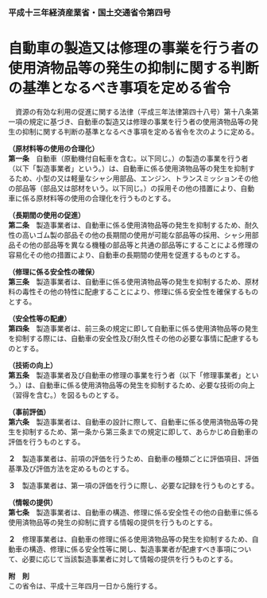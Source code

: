 ### 平成十三年経済産業省・国土交通省令第四号  
# 自動車の製造又は修理の事業を行う者の使用済物品等の発生の抑制に関する判断の基準となるべき事項を定める省令  
　資源の有効な利用の促進に関する法律（平成三年法律第四十八号）第十八条第一項の規定に基づき、自動車の製造又は修理の事業を行う者の使用済物品等の発生の抑制に関する判断の基準となるべき事項を定める省令を次のように定める。  
  
**（原材料等の使用の合理化）**  
**第一条**　自動車（原動機付自転車を含む。以下同じ。）の製造の事業を行う者（以下「製造事業者」という。）は、自動車に係る使用済物品等の発生を抑制するため、小型の又は軽量なシャシ用部品、エンジン、トランスミッションその他の部品等（部品又は部材をいう。以下同じ。）の採用その他の措置により、自動車に係る原材料等の使用の合理化を行うものとする。  
  
**（長期間の使用の促進）**  
**第二条**　製造事業者は、自動車に係る使用済物品等の発生を抑制するため、耐久性の高いゴム製の部品その他の長期間の使用が可能な部品等の採用、シャシ用部品その他の部品等を異なる機種の部品等と共通の部品等にすることによる修理の容易化その他の措置により、自動車の長期間の使用を促進するものとする。  
  
**（修理に係る安全性の確保）**  
**第三条**　製造事業者は、自動車に係る使用済物品等の発生を抑制するため、原材料の毒性その他の特性に配慮することにより、修理に係る安全性を確保するものとする。  
  
**（安全性等の配慮）**  
**第四条**　製造事業者は、前三条の規定に即して自動車に係る使用済物品等の発生を抑制する際には、自動車の安全性及び耐久性その他の必要な事情に配慮するものとする。  
  
**（技術の向上）**  
**第五条**　製造事業者及び自動車の修理の事業を行う者（以下「修理事業者」という。）は、自動車に係る使用済物品等の発生を抑制するため、必要な技術の向上（習得を含む。）を図るものとする。  
  
**（事前評価）**  
**第六条**　製造事業者は、自動車の設計に際して、自動車に係る使用済物品等の発生を抑制するため、第一条から第三条までの規定に即して、あらかじめ自動車の評価を行うものとする。  
  
**２**　製造事業者は、前項の評価を行うため、自動車の種類ごとに評価項目、評価基準及び評価方法を定めるものとする。  
  
**３**　製造事業者は、第一項の評価を行うに際し、必要な記録を行うものとする。  
  
**（情報の提供）**  
**第七条**　製造事業者は、自動車の構造、修理に係る安全性その他の自動車に係る使用済物品等の発生の抑制に資する情報の提供を行うものとする。  
  
**２**　修理事業者は、自動車の修理に係る使用済物品等の発生を抑制するため、自動車の構造、修理に係る安全性等に関し、製造事業者が配慮すべき事項について、必要に応じて当該製造事業者に対して情報の提供を行うものとする。  
  
**附　則**  
この省令は、平成十三年四月一日から施行する。  
  
